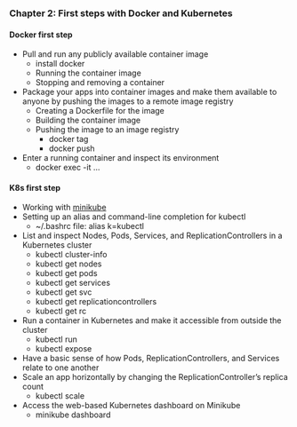### Chapter 2: First steps with Docker and Kubernetes

#### Docker first step

- Pull and run any publicly available container image
  - install docker
  - Running the container image
  - Stopping and removing a container
- Package your apps into container images and make them available to anyone by pushing the images to a remote image registry
  - Creating a Dockerfile for the image
  - Building the container image
  - Pushing the image to an image registry
    - docker tag
    - docker push
- Enter a running container and inspect its environment
  - docker exec -it ...

#### K8s first step
- Working with [minikube](https://minikube.sigs.k8s.io/docs/start/)
- Setting up an alias and command-line completion for kubectl
  -  ~/.bashrc file: alias k=kubectl
- List and inspect Nodes, Pods, Services, and ReplicationControllers in a Kubernetes cluster
  - kubectl cluster-info
  - kubectl get nodes
  - kubectl get pods
  - kubectl get services
  - kubectl get svc
  - kubectl get replicationcontrollers
  - kubectl get rc
- Run a container in Kubernetes and make it accessible from outside the cluster
  - kubectl run
  - kubectl expose 
- Have a basic sense of how Pods, ReplicationControllers, and Services relate to one another
- Scale an app horizontally by changing the ReplicationController’s replica count
  - kubectl scale
- Access the web-based Kubernetes dashboard on Minikube
  -  minikube dashboard
